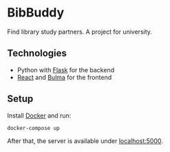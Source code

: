 # BibBuddy

Find library study partners. A project for university.

## Technologies

- Python with [Flask](https://github.com/pallets/flask/) for the backend
- [React](https://reactjs.org/) and [Bulma](https://bulma.io/) for the frontend

## Setup

Install [Docker](https://docs.docker.com/install/) and run:

```sh
docker-compose up
```

After that, the server is available under [localhost:5000](http://localhost:5000).
